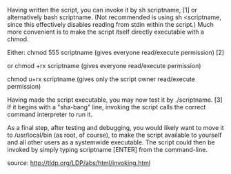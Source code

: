 Having written the script, you can invoke it by sh scriptname, [1] or alternatively bash scriptname. (Not recommended is using sh <scriptname, since this effectively disables reading from stdin within the script.) Much more convenient is to make the script itself directly executable with a chmod.

Either:
chmod 555 scriptname (gives everyone read/execute permission) [2]

or
chmod +rx scriptname (gives everyone read/execute permission)

chmod u+rx scriptname (gives only the script owner read/execute permission)

Having made the script executable, you may now test it by ./scriptname. [3] If it begins with a "sha-bang" line, invoking the script calls the correct command interpreter to run it.

As a final step, after testing and debugging, you would likely want to move it to /usr/local/bin (as root, of course), to make the script available to yourself and all other users as a systemwide executable. The script could then be invoked by simply typing scriptname [ENTER] from the command-line.

source: http://tldp.org/LDP/abs/html/invoking.html